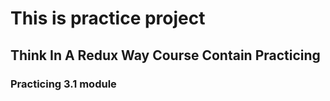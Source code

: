# This is practice project

## Think In A Redux Way Course Contain Practicing

### Practicing 3.1 module
